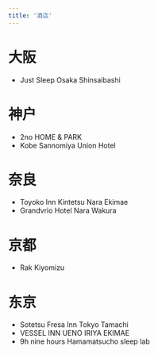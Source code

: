 ```yaml
---
title: '酒店'
---
```


# 大阪

- Just Sleep Osaka Shinsaibashi

# 神户

- 2no HOME & PARK
- Kobe Sannomiya Union Hotel

# 奈良

- Toyoko Inn Kintetsu Nara Ekimae
- Grandvrio Hotel Nara Wakura

# 京都

- Rak Kiyomizu

# 东京

- Sotetsu Fresa Inn Tokyo Tamachi
- VESSEL INN UENO IRIYA EKIMAE
- 9h nine hours Hamamatsucho sleep lab
